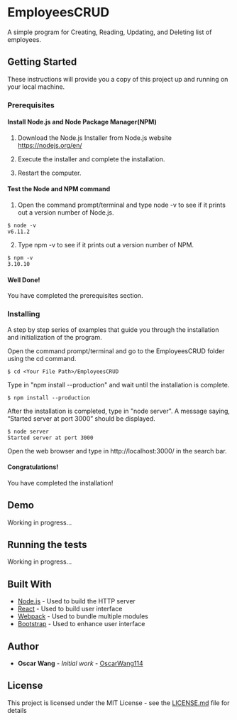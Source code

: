 # EmployeesCRUD
A simple program for Creating, Reading, Updating, and Deleting list of employees.

## Getting Started

These instructions will provide you a copy of this project up and running on your local machine.

### Prerequisites


#### Install Node.js and Node Package Manager(NPM)

1. Download the Node.js Installer from Node.js website https://nodejs.org/en/

2. Execute the installer and complete the installation.

3. Restart the computer.

#### Test the Node and NPM command

1. Open the command prompt/terminal and type node -v to see if it prints out a version number of Node.js.

```
$ node -v
v6.11.2
```

2. Type npm -v to see if it prints out a version number of NPM.

```
$ npm -v
3.10.10
```
#### Well Done!

You have completed the prerequisites section.

### Installing

A step by step series of examples that guide you through the installation and initialization of the program.

Open the command prompt/terminal and go to the EmployeesCRUD folder using the cd command.

```
$ cd <Your File Path>/EmployeesCRUD
```

Type in "npm install --production" and wait until the installation is complete.

```
$ npm install --production
```

After the installation is completed, type in "node server". A message saying, “Started server at port 3000” should be displayed.

```
$ node server
Started server at port 3000
```

Open the web browser and type in http://localhost:3000/ in the search bar.

#### Congratulations!

You have completed the installation!

## Demo

Working in progress...

## Running the tests

Working in progress...

## Built With

* [Node.js](https://maven.apache.org/) - Used to build the HTTP server
* [React](https://facebook.github.io/react/) - Used to build user interface
* [Webpack](https://webpack.js.org/) - Used to bundle multiple modules
* [Bootstrap](http://getbootstrap.com/) - Used to enhance user interface

## Author

* **Oscar Wang** - *Initial work* - [OscarWang114](https://github.com/OscarWang114)

## License

This project is licensed under the MIT License - see the [LICENSE.md](LICENSE.md) file for details
